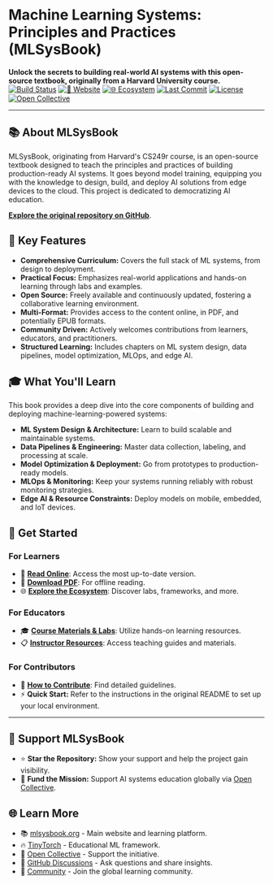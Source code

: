 # Machine Learning Systems: Principles and Practices (MLSysBook)

**Unlock the secrets to building real-world AI systems with this open-source textbook, originally from a Harvard University course.** [![Build Status](https://img.shields.io/github/actions/workflow/status/harvard-edge/cs249r_book/controller.yml?branch=dev&label=Build)](https://github.com/harvard-edge/cs249r_book/actions/workflows/controller.yml?query=branch%3Adev) [![📖 Website](https://img.shields.io/website?url=https://mlsysbook.ai&label=Website)](https://mlsysbook.ai) [![🌐 Ecosystem](https://img.shields.io/website?url=https://mlsysbook.org&label=Ecosystem)](https://mlsysbook.org) [![Last Commit](https://img.shields.io/github/last-commit/harvard-edge/cs249r_book?label=Last%20Commit)](https://github.com/harvard-edge/cs249r_book/commits/dev) [![License](https://img.shields.io/badge/license-CC--BY--NC--SA%204.0-blue)](https://github.com/harvard-edge/cs249r_book/blob/dev/LICENSE) [![Open Collective](https://img.shields.io/badge/fund%20us-Open%20Collective-blue.svg)](https://opencollective.com/mlsysbook)

---

## 📚 About MLSysBook

MLSysBook, originating from Harvard's CS249r course, is an open-source textbook designed to teach the principles and practices of building production-ready AI systems. It goes beyond model training, equipping you with the knowledge to design, build, and deploy AI solutions from edge devices to the cloud. This project is dedicated to democratizing AI education.

[**Explore the original repository on GitHub**](https://github.com/harvard-edge/cs249r_book).

## 🔑 Key Features

*   **Comprehensive Curriculum:** Covers the full stack of ML systems, from design to deployment.
*   **Practical Focus:** Emphasizes real-world applications and hands-on learning through labs and examples.
*   **Open Source:**  Freely available and continuously updated, fostering a collaborative learning environment.
*   **Multi-Format:** Provides access to the content online, in PDF, and potentially EPUB formats.
*   **Community Driven:** Actively welcomes contributions from learners, educators, and practitioners.
*   **Structured Learning:** Includes chapters on ML system design, data pipelines, model optimization, MLOps, and edge AI.

## 🎓 What You'll Learn

This book provides a deep dive into the core components of building and deploying machine-learning-powered systems:

*   **ML System Design & Architecture:** Learn to build scalable and maintainable systems.
*   **Data Pipelines & Engineering:** Master data collection, labeling, and processing at scale.
*   **Model Optimization & Deployment:** Go from prototypes to production-ready models.
*   **MLOps & Monitoring:**  Keep your systems running reliably with robust monitoring strategies.
*   **Edge AI & Resource Constraints:** Deploy models on mobile, embedded, and IoT devices.

## 🚀 Get Started

### For Learners

*   📖 **[Read Online](https://mlsysbook.ai)**: Access the most up-to-date version.
*   📄 **[Download PDF](https://mlsysbook.ai/Machine-Learning-Systems.pdf)**: For offline reading.
*   🌐 **[Explore the Ecosystem](https://mlsysbook.org)**: Discover labs, frameworks, and more.

### For Educators

*   🎓 **[Course Materials & Labs](https://mlsysbook.org)**: Utilize hands-on learning resources.
*   📋 **[Instructor Resources](https://mlsysbook.org)**: Access teaching guides and materials.

### For Contributors

*   🤝 **[How to Contribute](contribute.md)**:  Find detailed guidelines.
*   ⚡ **Quick Start:** Refer to the instructions in the original README to set up your local environment.

---

## 🙏 Support MLSysBook

*   ⭐ **Star the Repository:**  Show your support and help the project gain visibility.
*   💝 **Fund the Mission:** Support AI systems education globally via [Open Collective](https://opencollective.com/mlsysbook).

## 🌐 Learn More

*   📚 [mlsysbook.org](https://mlsysbook.org) - Main website and learning platform.
*   🔥 [TinyTorch](https://mlsysbook.org/tinytorch) - Educational ML framework.
*   💸 [Open Collective](https://opencollective.com/mlsysbook) - Support the initiative.
*   🧠 [GitHub Discussions](https://github.com/harvard-edge/cs249r_book/discussions) - Ask questions and share insights.
*   📱 [Community](https://mlsysbook.org/community) - Join the global learning community.